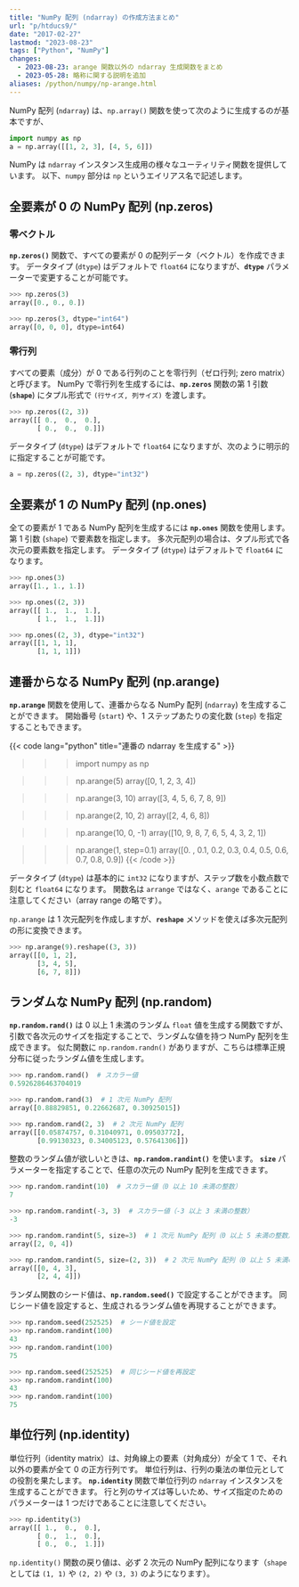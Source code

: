 ```yaml
---
title: "NumPy 配列 (ndarray) の作成方法まとめ"
url: "p/htducs9/"
date: "2017-02-27"
lastmod: "2023-08-23"
tags: ["Python", "NumPy"]
changes:
  - 2023-08-23: arange 関数以外の ndarray 生成関数をまとめ
  - 2023-05-28: 略称に関する説明を追加
aliases: /python/numpy/np-arange.html
---
```


NumPy 配列 (`ndarray`) は、`np.array()` 関数を使って次のように生成するのが基本ですが、

```python
import numpy as np
a = np.array([[1, 2, 3], [4, 5, 6]])
```

NumPy は `ndarray` インスタンス生成用の様々なユーティリティ関数を提供しています。
以下、`numpy` 部分は `np` というエイリアス名で記述します。


全要素が 0 の NumPy 配列 (np.zeros)
----

### 零ベクトル

__`np.zeros()`__ 関数で、すべての要素が 0 の配列データ（ベクトル）を作成できます。
データタイプ (`dtype`) はデフォルトで `float64` になりますが、__`dtype`__ パラメーターで変更することが可能です。

```python
>>> np.zeros(3)
array([0., 0., 0.])

>>> np.zeros(3, dtype="int64")
array([0, 0, 0], dtype=int64)
```

### 零行列

すべての要素（成分）が 0 である行列のことを零行列（ゼロ行列; zero matrix）と呼びます。
NumPy で零行列を生成するには、__`np.zeros`__ 関数の第 1 引数 (__`shape`__) にタプル形式で `(行サイズ, 列サイズ)` を渡します。

```python
>>> np.zeros((2, 3))
array([[ 0.,  0.,  0.],
       [ 0.,  0.,  0.]])
```

データタイプ (`dtype`) はデフォルトで `float64` になりますが、次のように明示的に指定することが可能です。

```python
a = np.zeros((2, 3), dtype="int32")
```

全要素が 1 の NumPy 配列 (np.ones)
----

全ての要素が 1 である NumPy 配列を生成するには __`np.ones`__ 関数を使用します。
第 1 引数 (`shape`) で要素数を指定します。
多次元配列の場合は、タプル形式で各次元の要素数を指定します。
データタイプ (`dtype`) はデフォルトで `float64` になります。

```python
>>> np.ones(3)
array([1., 1., 1.])

>>> np.ones((2, 3))
array([[ 1.,  1.,  1.],
       [ 1.,  1.,  1.]])

>>> np.ones((2, 3), dtype="int32")
array([[1, 1, 1],
       [1, 1, 1]])
```


連番からなる NumPy 配列 (np.arange)
----

__`np.arange`__ 関数を使用して、連番からなる NumPy 配列 (`ndarray`) を生成することができます。
開始番号 (`start`) や、1 ステップあたりの変化数 (`step`) を指定することもできます。

{{< code lang="python" title="連番の ndarray を生成する" >}}
>>> import numpy as np

>>> np.arange(5)
array([0, 1, 2, 3, 4])

>>> np.arange(3, 10)
array([3, 4, 5, 6, 7, 8, 9])

>>> np.arange(2, 10, 2)
array([2, 4, 6, 8])

>>> np.arange(10, 0, -1)
array([10,  9,  8,  7,  6,  5,  4,  3,  2,  1])

>>> np.arange(1, step=0.1)
array([0. , 0.1, 0.2, 0.3, 0.4, 0.5, 0.6, 0.7, 0.8, 0.9])
{{< /code >}}

データタイプ (`dtype`) は基本的に `int32` になりますが、ステップ数を小数点数で刻むと `float64` になります。
関数名は `arrange` ではなく、`arange` であることに注意してください（array range の略です）。

`np.arange` は 1 次元配列を作成しますが、__`reshape`__ メソッドを使えば多次元配列の形に変換できます。

```python
>>> np.arange(9).reshape((3, 3))
array([[0, 1, 2],
       [3, 4, 5],
       [6, 7, 8]])
```


ランダムな NumPy 配列 (np.random)
----

__`np.random.rand()`__ は 0 以上 1 未満のランダム `float` 値を生成する関数ですが、引数で各次元のサイズを指定することで、ランダムな値を持つ NumPy 配列を生成できます。
似た関数に `np.random.randn()` がありますが、こちらは標準正規分布に従ったランダム値を生成します。

```python
>>> np.random.rand()  # スカラー値
0.5926286463704019

>>> np.random.rand(3)  # 1 次元 NumPy 配列
array([0.88829851, 0.22662687, 0.30925015])

>>> np.random.rand(2, 3)  # 2 次元 NumPy 配列　
array([[0.05874757, 0.31040971, 0.09503772],
       [0.99130323, 0.34005123, 0.57641306]])
```

整数のランダム値が欲しいときは、__`np.random.randint()`__ を使います。
__`size`__ パラメーターを指定することで、任意の次元の NumPy 配列を生成できます。

```python
>>> np.random.randint(10)  # スカラー値（0 以上 10 未満の整数）
7

>>> np.random.randint(-3, 3)  # スカラー値（-3 以上 3 未満の整数）
-3

>>> np.random.randint(5, size=3)  # 1 次元 NumPy 配列（0 以上 5 未満の整数）
array([2, 0, 4])

>>> np.random.randint(5, size=(2, 3))  # 2 次元 NumPy 配列（0 以上 5 未満の整数）
array([[0, 4, 3],
       [2, 4, 4]])
```

ランダム関数のシード値は、__`np.random.seed()`__ で設定することができます。
同じシード値を設定すると、生成されるランダム値を再現することができます。

```python
>>> np.random.seed(252525)  # シード値を設定
>>> np.random.randint(100)
43
>>> np.random.randint(100)
75

>>> np.random.seed(252525)  # 同じシード値を再設定
>>> np.random.randint(100)
43
>>> np.random.randint(100)
75
````


単位行列 (np.identity)
----

単位行列（identity matrix）は、対角線上の要素（対角成分）が全て 1 で、それ以外の要素が全て 0 の正方行列です。
単位行列は、行列の乗法の単位元としての役割を果たします。
__`np.identity`__ 関数で単位行列の `ndarray` インスタンスを生成することができます。
行と列のサイズは等しいため、サイズ指定のためのパラメーターは 1 つだけであることに注意してください。

```python
>>> np.identity(3)
array([[ 1.,  0.,  0.],
       [ 0.,  1.,  0.],
       [ 0.,  0.,  1.]])
```

`np.identity()` 関数の戻り値は、必ず 2 次元の NumPy 配列になります（`shape` としては `(1, 1)` や `(2, 2)` や `(3, 3)` のようになります）。

